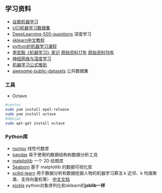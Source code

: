 ## 学习资料

- [谷歌机器学习](https://developers.google.com/machine-learning/crash-course/descending-into-ml/check-your-understanding?hl=zh-cn)
- [UCI机器学习数据集](https://archive.ics.uci.edu/ml/index.php)
- [DeepLearning-500-questions](https://github.com/scutan90/DeepLearning-500-questions) 深度学习
- [sklearn中文教程](https://sklearn.apachecn.org)
- [python的机器学习课程](https://github.com/machinelearningmindset/machine-learning-course)
- [李宏毅《机器学习》笔记](https://github.com/datawhalechina/leeml-notes) [原始资料17年](http://speech.ee.ntu.edu.tw/~tlkagk/courses_ML17.html) [原始资料19年](http://speech.ee.ntu.edu.tw/~tlkagk/courses_ML19.html)
- [神经网络与深度学习](https://github.com/nndl/nndl.github.io)
- [机器学习公式推到](https://github.com/datawhalechina/pumpkin-book)
- [awesome-public-datasets](https://github.com/awesomedata/awesome-public-datasets) 公共数据集

### 工具

- Octave
```bash
#centos
sudo yum install epel-release
sudo yum install octave
#debian
sudo apt-get install octave

```

### Python库

- [numpy](https://numpy.org/) 线性代数库
- [pandas](https://github.com/pandas-dev/pandas) 易于使用的数据结构和数据分析工具
- [matplotlib](https://matplotlib.org/) 一个 2D 绘图库
- [Seaborn]() 基于 matplotlib 的数据可视化库 
- [scikit-learn](https://scikit-learn.org/stable/) 用于数据分析和数据挖掘人物的机器学习算法 k 近邻、k 均值聚类、支持向量机等） [中文文档](https://sklearn.apachecn.org/)
- [pickle](https://docs.python.org/3/library/pickle.html) python对象序列化和sklearn的**joblib一样**
